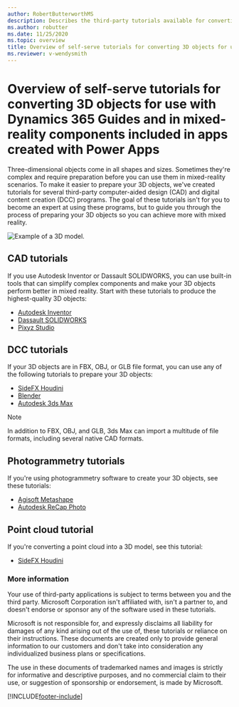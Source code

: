 ```yaml
---
author: RobertButterworthMS
description: Describes the third-party tutorials available for converting 3D objects for use with Dynamics 365 Guides and Microsoft Power Apps
ms.author: robutter
ms.date: 11/25/2020
ms.topic: overview
title: Overview of self-serve tutorials for converting 3D objects for use with Dynamics 365 Guides and Power Apps
ms.reviewer: v-wendysmith
---
```


# Overview of self-serve tutorials for converting 3D objects for use with Dynamics 365 Guides and in mixed-reality components included in apps created with Power Apps

Three-dimensional objects come in all shapes and sizes. Sometimes they're complex and require preparation before you can use them in mixed-reality scenarios. To make it easier to prepare your 3D objects, we've created tutorials for several third-party computer-aided design (CAD) and digital content creation (DCC) programs. The goal of these tutorials isn't for you to become an expert at using these programs, but to guide you through the process of preparing your 3D objects so you can achieve more with mixed reality.

![Example of a 3D model.](media/overview-cad2poly.PNG "Example of a 3D model") 

## CAD tutorials

If you use Autodesk Inventor or Dassault SOLIDWORKS, you can use built-in tools that can simplify complex components and make your 3D objects perform better in mixed reality. Start with these tutorials to produce the highest-quality 3D objects:

- [Autodesk Inventor](inventor.md)
- [Dassault SOLIDWORKS](solidworks.md) 
- [Pixyz Studio](pixyz-studio.md)

## DCC tutorials

If your 3D objects are in FBX, OBJ, or GLB file format, you can use any of the following tutorials to prepare your 3D objects:

- [SideFX Houdini](houdini.md)
- [Blender](blender.md) 
- [Autodesk 3ds Max](3ds-max.md)  

> [!NOTE]
> In addition to FBX, OBJ, and GLB, 3ds Max can import a multitude of file formats, including several native CAD formats.

## Photogrammetry tutorials

If you're using photogrammetry software to create your 3D objects, see these tutorials:

- [Agisoft Metashape](agisoft-metashape.md)
- [Autodesk ReCap Photo](autodesk-recap-photo.md)

## Point cloud tutorial

If you're converting a point cloud into a 3D model, see this tutorial:

- [SideFX Houdini](houdini-point-cloud.md)

### More information  

Your use of third-party applications is subject to terms between you and the third party. Microsoft Corporation isn't affiliated with, isn't a partner to, and doesn't endorse or sponsor any of the software used in these tutorials.

Microsoft is not responsible for, and expressly disclaims all liability for damages of any kind arising out of the use of, these tutorials or reliance on their instructions. These documents are created only to provide general information to our customers and don't take into consideration any individualized business plans or specifications.

The use in these documents of trademarked names and images is strictly for informative and descriptive purposes, and no commercial claim to their use, or suggestion of sponsorship or endorsement, is made by Microsoft.


[!INCLUDE[footer-include](../../includes/footer-banner.md)]
